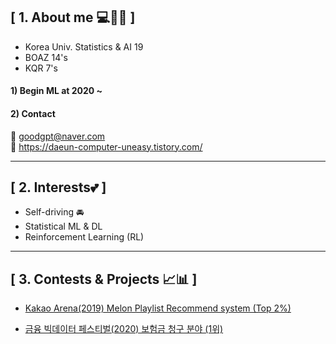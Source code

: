 ## **[ 1. About me 💻👩🏻 ]** 
- Korea Univ. Statistics & AI 19
- BOAZ 14's 
- KQR 7's 

#### 1) Begin ML at 2020 ~

#### 2) Contact 
📩 goodgpt@naver.com        
📃 https://daeun-computer-uneasy.tistory.com/


-----

## **[ 2. Interests💕 ]** 
- Self-driving 🚘
- Statistical ML & DL
- Reinforcement Learning (RL)
----- 

## **[ 3. Contests & Projects 📈📊 ]** 
- [ Kakao Arena(2019) Melon Playlist Recommend system (Top 2%) ](https://github.com/daeunni/kakao-arena)

- [ 금융 빅데이터 페스티벌(2020) 보험금 청구 분야 (1위) ](https://github.com/daeunni/Insurance-contest)



<!--
**daeunni/daeunni** is a ✨ _special_ ✨ repository because its `README.md` (this file) appears on your GitHub profile.

Here are some ideas to get you started:

- 🔭 I’m currently working on ...
- 🌱 I’m currently learning ...
- 👯 I’m looking to collaborate on ...
- 🤔 I’m looking for help with ...
- 💬 Ask me about ...
- 📫 How to reach me: ...
- 😄 Pronouns: ...
- ⚡ Fun fact: ...
-->
